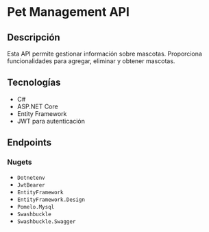 # Pet Management API

## Descripción
Esta API permite gestionar información sobre mascotas. Proporciona funcionalidades para agregar, eliminar y obtener mascotas.

## Tecnologías
- C#
- ASP.NET Core
- Entity Framework
- JWT para autenticación

## Endpoints

### Nugets
- `Dotnetenv` 
- `JwtBearer` 
- `EntityFramework` 
- `EntityFramework.Design`
- `Pomelo.Mysql`
- `Swashbuckle`
- `Swashbuckle.Swagger`
